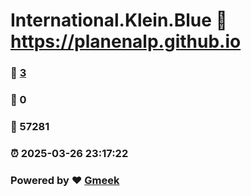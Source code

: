 # International.Klein.Blue :link: https://planenalp.github.io 
### :page_facing_up: [3](https://planenalp.github.io/tag.html) 
### :speech_balloon: 0 
### :hibiscus: 57281 
### :alarm_clock: 2025-03-26 23:17:22 
### Powered by :heart: [Gmeek](https://github.com/Meekdai/Gmeek)
